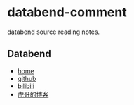 # databend-comment

databend source reading notes.

## Databend

* [home](https://databend.rs/doc)
* [github](https://github.com/datafuselabs/databend)
* [bilibili](https://space.bilibili.com/275673537)
* [虎哥的博客](https://bohutang.me/tags/databend/)
